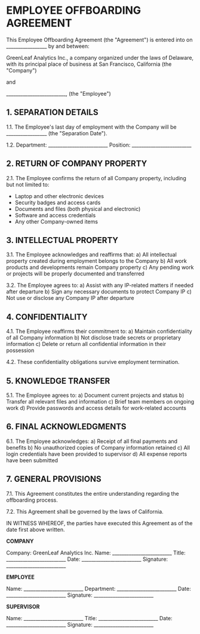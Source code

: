 # EMPLOYEE OFFBOARDING AGREEMENT

This Employee Offboarding Agreement (the "Agreement") is entered into on _________________ by and between:

GreenLeaf Analytics Inc., a company organized under the laws of Delaware, with its principal place of business at San Francisco, California (the "Company")

and

_________________________, (the "Employee")

## 1. SEPARATION DETAILS

1.1. The Employee's last day of employment with the Company will be _________________ (the "Separation Date").

1.2. Department: _________________________
Position: _________________________

## 2. RETURN OF COMPANY PROPERTY

2.1. The Employee confirms the return of all Company property, including but not limited to:
   - Laptop and other electronic devices
   - Security badges and access cards
   - Documents and files (both physical and electronic)
   - Software and access credentials
   - Any other Company-owned items

## 3. INTELLECTUAL PROPERTY

3.1. The Employee acknowledges and reaffirms that:
   a) All intellectual property created during employment belongs to the Company
   b) All work products and developments remain Company property
   c) Any pending work or projects will be properly documented and transferred

3.2. The Employee agrees to:
   a) Assist with any IP-related matters if needed after departure
   b) Sign any necessary documents to protect Company IP
   c) Not use or disclose any Company IP after departure

## 4. CONFIDENTIALITY

4.1. The Employee reaffirms their commitment to:
   a) Maintain confidentiality of all Company information
   b) Not disclose trade secrets or proprietary information
   c) Delete or return all confidential information in their possession

4.2. These confidentiality obligations survive employment termination.

## 5. KNOWLEDGE TRANSFER

5.1. The Employee agrees to:
   a) Document current projects and status
   b) Transfer all relevant files and information
   c) Brief team members on ongoing work
   d) Provide passwords and access details for work-related accounts

## 6. FINAL ACKNOWLEDGMENTS

6.1. The Employee acknowledges:
   a) Receipt of all final payments and benefits
   b) No unauthorized copies of Company information retained
   c) All login credentials have been provided to supervisor
   d) All expense reports have been submitted

## 7. GENERAL PROVISIONS

7.1. This Agreement constitutes the entire understanding regarding the offboarding process.

7.2. This Agreement shall be governed by the laws of California.

IN WITNESS WHEREOF, the parties have executed this Agreement as of the date first above written.

**COMPANY**

Company: GreenLeaf Analytics Inc.
Name: _________________________
Title: _________________________
Date: _________________________
Signature: _________________________


**EMPLOYEE**

Name: _________________________
Department: _________________________
Date: _________________________
Signature: _________________________

**SUPERVISOR**

Name: _________________________
Title: _________________________
Date: _________________________
Signature: _________________________
``` 